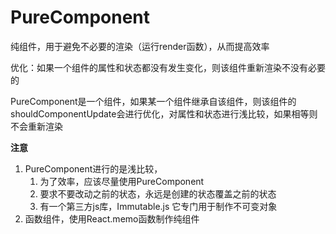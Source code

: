 # PureComponent
纯组件，用于避免不必要的渲染（运行render函数），从而提高效率

优化：如果一个组件的属性和状态都没有发生变化，则该组件重新渲染不没有必要的

PureComponent是一个组件，如果某一个组件继承自该组件，则该组件的
shouldComponentUpdate会进行优化，对属性和状态进行浅比较，如果相等则不会重新渲染


**注意**
1. PureComponent进行的是浅比较，
    1. 为了效率，应该尽量使用PureComponent
    2. 要求不要改动之前的状态，永远是创建的状态覆盖之前的状态
    3. 有一个第三方js库，Immutable.js 它专门用于制作不可变对象
2. 函数组件，使用React.memo函数制作纯组件